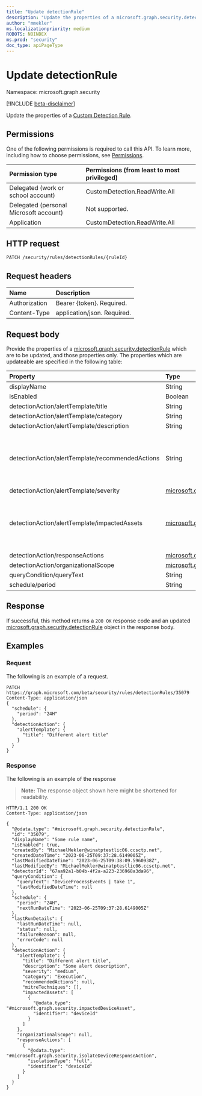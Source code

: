 ```yaml
---
title: "Update detectionRule"
description: "Update the properties of a microsoft.graph.security.detectionRule object."
author: "mmekler"
ms.localizationpriority: medium
ROBOTS: NOINDEX
ms.prod: "security"
doc_type: apiPageType
---
```


# Update detectionRule
Namespace: microsoft.graph.security

[!INCLUDE [beta-disclaimer](../../includes/beta-disclaimer.md)]

Update the properties of a [Custom Detection Rule](../resources/security-detectionrule.md).

## Permissions
One of the following permissions is required to call this API. To learn more, including how to choose permissions, see [Permissions](/graph/permissions-reference).

| Permission type                        | Permissions (from least to most privileged) |
|:---------------------------------------|:--------------------------------------------|
| Delegated (work or school account)     | CustomDetection.ReadWrite.All               |
| Delegated (personal Microsoft account) | Not supported.                              |
| Application                            | CustomDetection.ReadWrite.All               |

## HTTP request

<!-- {
  "blockType": "ignored"
}
-->
``` http
PATCH /security/rules/detectionRules/{ruleId}
```

## Request headers
| Name          | Description                 |
|:--------------|:----------------------------|
| Authorization | Bearer {token}. Required.   |
| Content-Type  | application/json. Required. |

## Request body

Provide the properties of a [microsoft.graph.security.detectionRule](../resources/security-detectionrule.md) which are to be updated, and those properties only.
The properties which are updateable are specified in the following table:

| Property                                         | Type                                                                                         | Description                                                      |
|:-------------------------------------------------|:---------------------------------------------------------------------------------------------|:-----------------------------------------------------------------|
| displayName                                      | String                                                                                       | Optional.                                                        |
| isEnabled                                        | Boolean                                                                                      | Optional.                                                        |
| detectionAction/alertTemplate/title              | String                                                                                       | Optional.                                                        |
| detectionAction/alertTemplate/category           | String                                                                                       | Optional.                                                        |
| detectionAction/alertTemplate/description        | String                                                                                       | Optional.                                                        |
| detectionAction/alertTemplate/recommendedActions | String                                                                                       | Optional. Provide 'null' to delete the existing response actions |
| detectionAction/alertTemplate/severity           | [microsoft.graph.alertSeverity](../resources/enums.md#alertseverity-values)                  | Optional.                                                        |
| detectionAction/alertTemplate/impactedAssets     | [microsoft.graph.security.impactedAsset](../resources/security-impactedasset.md)             | Optional. Provide 'null' to delete the existing inpacted assets. |
| detectionAction/responseActions                  | [microsoft.graph.security.responseAction](../resources/security-responseaction.md)           | Optional.                                                        |
| detectionAction/organizationalScope              | [microsoft.graph.security.organizationalScope](../resources/security-organizationalscope.md) | Optional.                                                        |
| queryCondition/queryText                         | String                                                                                       | Optional.                                                        |
| schedule/period                                  | String                                                                                       | Optional.                                                        |

## Response

If successful, this method returns a `200 OK` response code and an updated [microsoft.graph.security.detectionRule](../resources/security-detectionrule.md) object in the response body.

## Examples

### Request
The following is an example of a request.
<!-- {
  "blockType": "ignored"
}
-->
``` http
PATCH https://graph.microsoft.com/beta/security/rules/detectionRules/35079
Content-Type: application/json
{
  "schedule": {
    "period": "24H"
  },
  "detectionAction": {
    "alertTemplate": {
      "title": "Different alert title"
    }
  }
}
```


### Response
The following is an example of the response
>**Note:** The response object shown here might be shortened for readability.
<!-- {
  "blockType": "response",
  "truncated": true
}
-->
``` http
HTTP/1.1 200 OK
Content-Type: application/json

{
  "@odata.type": "#microsoft.graph.security.detectionRule",
  "id": "35079",
  "displayName": "Some rule name",
  "isEnabled": true,
  "createdBy": "MichaelMekler@winatptestlic06.ccsctp.net",
  "createdDateTime": "2023-06-25T09:37:28.6149005Z",
  "lastModifiedDateTime": "2023-06-25T09:38:09.5960938Z",
  "lastModifiedBy": "MichaelMekler@winatptestlic06.ccsctp.net",
  "detectorId": "67aa92a1-b04b-4f2a-a223-236968a3da96",
  "queryCondition": {
    "queryText": "DeviceProcessEvents | take 1",
    "lastModifiedDateTime": null
  },
  "schedule": {
    "period": "24H",
    "nextRunDateTime": "2023-06-25T09:37:28.6149005Z"
  },
  "lastRunDetails": {
    "lastRunDateTime": null,
    "status": null,
    "failureReason": null,
    "errorCode": null
  },
  "detectionAction": {
    "alertTemplate": {
      "title": "Different alert title",
      "description": "Some alert description",
      "severity": "medium",
      "category": "Execution",
      "recommendedActions": null,
      "mitreTechniques": [],
      "impactedAssets": [
        {
          "@odata.type": "#microsoft.graph.security.impactedDeviceAsset",
          "identifier": "deviceId"
        }
      ]
    },
    "organizationalScope": null,
    "responseActions": [
      {
        "@odata.type": "#microsoft.graph.security.isolateDeviceResponseAction",
        "isolationType": "full",
        "identifier": "deviceId"
      }
    ]
  }
}
```

